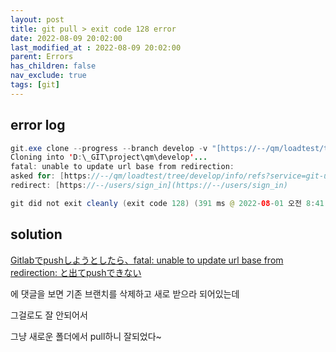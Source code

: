 ```yaml
---
layout: post
title: git pull > exit code 128 error
date: 2022-08-09 20:02:00
last_modified_at : 2022-08-09 20:02:00
parent: Errors
has_children: false
nav_exclude: true
tags: [git]
---
```


## error log

```java
git.exe clone --progress --branch develop -v "[https://--/qm/loadtest/tree/develop](https://--/qm/loadtest/tree/develop)" "D:\_GIT\project\qm\develop"
Cloning into 'D:\_GIT\project\qm\develop'...
fatal: unable to update url base from redirection:
asked for: [https://--/qm/loadtest/tree/develop/info/refs?service=git-upload-pack](https://--/qm/loadtest/tree/develop/info/refs?service=git-upload-pack)
redirect: [https://--/users/sign_in](https://--/users/sign_in)

git did not exit cleanly (exit code 128) (391 ms @ 2022-08-01 오전 8:41:19)
```

## solution

[Gitlabでpushしようとしたら、fatal: unable to update url base from redirection: と出てpushできない](https://teratail.com/questions/258703)

에 댓글을 보면 기존 브랜치를 삭제하고 새로 받으라 되어있는데

그걸로도 잘 안되어서

그냥 새로운 폴더에서 pull하니 잘되었다~